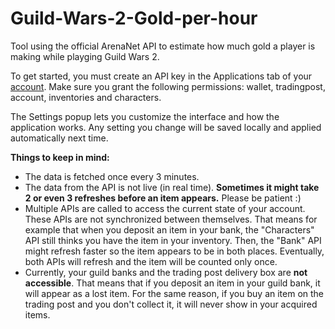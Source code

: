 # Guild-Wars-2-Gold-per-hour
Tool using the official ArenaNet API to estimate how much gold a player is making while playging Guild Wars 2.

To get started, you must create an API key in the Applications tab of your [account](https://account.arena.net/login). Make sure you grant the following permissions: wallet, tradingpost, account, inventories and characters.

The Settings popup lets you customize the interface and how the application works. Any setting you change will be saved locally and applied automatically next time.

**Things to keep in mind:**
- The data is fetched once every 3 minutes.
- The data from the API is not live (in real time). **Sometimes it might take 2 or even 3 refreshes before an item appears.** Please be patient :)
- Multiple APIs are called to access the current state of your account. These APIs are not synchronized between themselves. That means for example that when you deposit an item in your bank, the "Characters" API still thinks you have the item in your inventory. Then, the "Bank" API might refresh faster so the item appears to be in both places. Eventually, both APIs will refresh and the item will be counted only once.
- Currently, your guild banks and the trading post delivery box are **not accessible**. That means that if you deposit an item in your guild bank, it will appear as a lost item. For the same reason, if you buy an item on the trading post and you don't collect it, it will never show in your acquired items.
